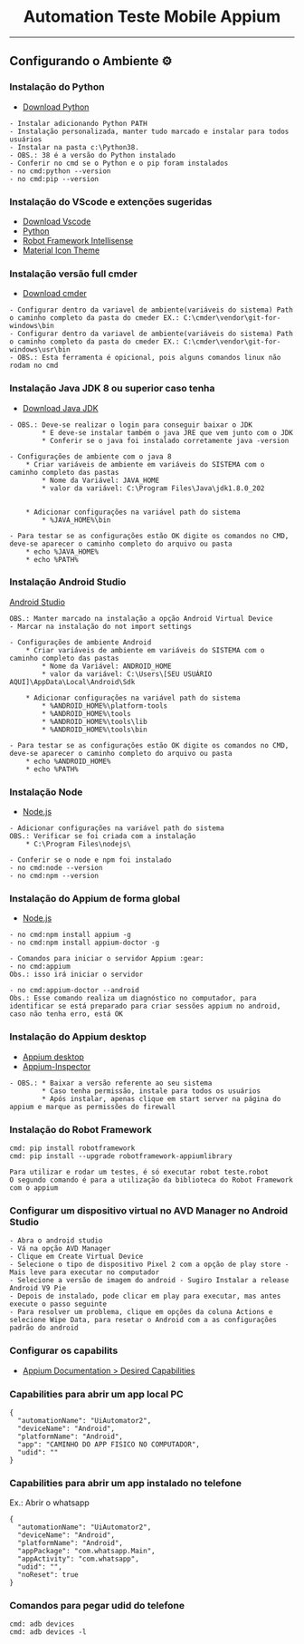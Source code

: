 <h1 align="center">Automation Teste Mobile Appium</h1>

---

## Configurando o Ambiente :gear:

### Instalação do Python
- [Download Python](https://www.python.org/downloads/)
```
- Instalar adicionando Python PATH
- Instalação personalizada, manter tudo marcado e instalar para todos usuários
- Instalar na pasta c:\Python38. 
- OBS.: 38 é a versão do Python instalado
- Conferir no cmd se o Python e o pip foram instalados
- no cmd:python --version
- no cmd:pip --version
```
### Instalação do VScode e extenções sugeridas
- [Download Vscode](https://code.visualstudio.com/download)
- [Python](https://marketplace.visualstudio.com/items?itemName=ms-python.python)
- [Robot Framework Intellisense](https://marketplace.visualstudio.com/items?itemName=TomiTurtiainen.rf-intellisense)
- [Material Icon Theme](https://marketplace.visualstudio.com/items?itemName=PKief.material-icon-theme)

### Instalação versão full cmder
- [Download cmder](https://cmder.net/)
```
- Configurar dentro da variavel de ambiente(variáveis do sistema) Path  o caminho completo da pasta do cmeder EX.: C:\cmder\vendor\git-for-windows\bin 
- Configurar dentro da variavel de ambiente(variáveis do sistema) Path  o caminho completo da pasta do cmeder EX.: C:\cmder\vendor\git-for-windows\usr\bin
- OBS.: Esta ferramenta é opicional, pois alguns comandos linux não rodam no cmd
```

### Instalação Java JDK 8 ou superior caso tenha
- [Download Java JDK](https://www.oracle.com/br/java/technologies/javase/javase8-archive-downloads.html)
```
- OBS.: Deve-se realizar o login para conseguir baixar o JDK
        * E deve-se instalar também o java JRE que vem junto com o JDK
        * Conferir se o java foi instalado corretamente java -version
```
```
- Configurações de ambiente com o java 8
    * Criar variáveis de ambiente em variáveis do SISTEMA com o caminho completo das pastas
        * Nome da Variável: JAVA_HOME
        * valor da variável: C:\Program Files\Java\jdk1.8.0_202

    
    * Adicionar configurações na variável path do sistema
        * %JAVA_HOME%\bin
```
```
- Para testar se as configurações estão OK digite os comandos no CMD, deve-se aparecer o caminho completo do arquivo ou pasta
    * echo %JAVA_HOME%
    * echo %PATH%
```

### Instalação Android Studio
[Android Studio](https://developer.android.com/studio)
```
OBS.: Manter marcado na instalação a opção Android Virtual Device 
- Marcar na instalação do not import settings
```

```
- Configurações de ambiente Android
    * Criar variáveis de ambiente em variáveis do SISTEMA com o caminho completo das pastas
        * Nome da Variável: ANDROID_HOME
        * valor da variável: C:\Users\[SEU USUÁRIO AQUI]\AppData\Local\Android\Sdk
    
    * Adicionar configurações na variável path do sistema
        * %ANDROID_HOME%\platform-tools
        * %ANDROID_HOME%\tools
        * %ANDROID_HOME%\tools\lib
        * %ANDROID_HOME%\tools\bin
```

```
- Para testar se as configurações estão OK digite os comandos no CMD, deve-se aparecer o caminho completo do arquivo ou pasta
    * echo %ANDROID_HOME%
    * echo %PATH%
```

### Instalação Node
- [Node.js](https://nodejs.org/en/)
```
- Adicionar configurações na variável path do sistema
OBS.: Verificar se foi criada com a instalação
    * C:\Program Files\nodejs\
```

```
- Conferir se o node e npm foi instalado 
- no cmd:node --version
- no cmd:npm --version
```

### Instalação do Appium de forma global
- [Node.js](https://nodejs.org/en/)
```
- no cmd:npm install appium -g
- no cmd:npm install appium-doctor -g
```

```
- Comandos para iniciar o servidor Appium :gear:
- no cmd:appium
Obs.: isso irá iniciar o servidor

- no cmd:appium-doctor --android
Obs.: Esse comando realiza um diagnóstico no computador, para identificar se está preparado para criar sessões appium no android, caso não tenha erro, está OK
```

### Instalação do Appium desktop
- [Appium desktop](https://appium.io/)
- [Appium-Inspector](https://github.com/appium/appium-inspector/releases)

```
- OBS.: * Baixar a versão referente ao seu sistema
        * Caso tenha permissão, instale para todos os usuários
        * Após instalar, apenas clique em start server na página do appium e marque as permissões do firewall
```

### Instalação do Robot Framework
```
cmd: pip install robotframework
cmd: pip install --upgrade robotframework-appiumlibrary
```
```
Para utilizar e rodar um testes, é só executar robot teste.robot
O segundo comando é para a utilização da biblioteca do Robot Framework com o appium
```

### Configurar um dispositivo virtual no AVD Manager no Android Studio
```
- Abra o android studio
- Vá na opção AVD Manager
- Clique em Create Virtual Device
- Selecione o tipo de dispositivo Pixel 2 com a opção de play store - Mais leve para executar no computador
- Selecione a versão de imagem do android - Sugiro Instalar a release Android V9 Pie
- Depois de instalado, pode clicar em play para executar, mas antes execute o passo seguinte
- Para resolver um problema, clique em opções da coluna Actions e selecione Wipe Data, para resetar o Android com a as configurações padrão do android 
```


### Configurar os capabilits 
- [Appium Documentation > Desired Capabilities](https://appium.io/docs/en/writing-running-appium/caps/)

### Capabilities para abrir um  app local PC
```
{
  "automationName": "UiAutomator2",
  "deviceName": "Android",
  "platformName": "Android",
  "app": "CAMINHO DO APP FISICO NO COMPUTADOR",
  "udid": ""
}
```

### Capabilities para abrir um app instalado no telefone
Ex.: Abrir o whatsapp
```
{
  "automationName": "UiAutomator2",
  "deviceName": "Android",
  "platformName": "Android",
  "appPackage": "com.whatsapp.Main",
  "appActivity": "com.whatsapp",
  "udid": "",
  "noReset": true
}
```

### Comandos para pegar udid do telefone
```
cmd: adb devices
cmd: adb devices -l
```
